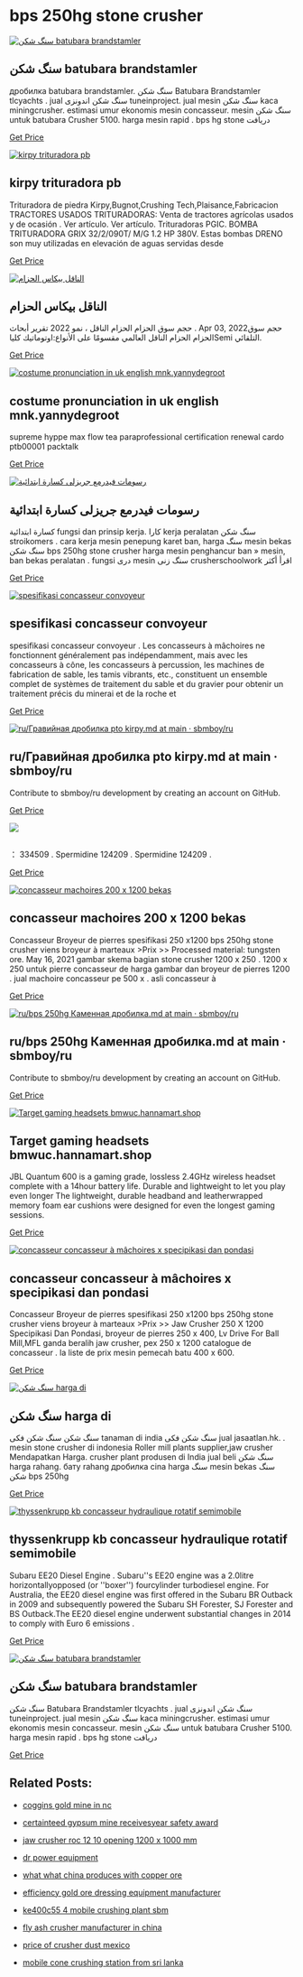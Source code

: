 # bps 250hg stone crusher
<a href="https://mnn.zoosnet.net/LR/Chatpre.aspx?id=MNN94995150&p=https://vbl.co.za/" target="_blank">![سنگ شکن batubara brandstamler](https://raw.githubusercontent.com/gcmcrusher/imgs/main/651.jpg)</a>
## سنگ شکن batubara brandstamler
дробилка batubara brandstamler. سنگ شکن Batubara Brandstamler tlcyachts . jual سنگ شکن اندونزی tuneinproject. jual mesin سنگ شکن kaca miningcrusher. estimasi umur ekonomis mesin concasseur. mesin سنگ شکن untuk batubara Crusher 5100. harga mesin rapid . bps hg stone دریافت
<a href="https://mnn.zoosnet.net/LR/Chatpre.aspx?id=MNN94995150&p=https://vbl.co.za/" target="_blank">Get Price</a>
<a href="https://mnn.zoosnet.net/LR/Chatpre.aspx?id=MNN94995150&p=https://vbl.co.za/" target="_blank">![kirpy trituradora pb](https://raw.githubusercontent.com/gcmcrusher/imgs/main/346.jpg)</a>
## kirpy trituradora pb
Trituradora de piedra Kirpy,Bugnot,Crushing Tech,Plaisance,Fabricacion TRACTORES USADOS TRITURADORAS: Venta de tractores agrícolas usados y de ocasión . Ver artículo. Ver artículo. Trituradoras PGIC. BOMBA TRITURADORA GRIX 32/2/090T/ M/G 1.2 HP 380V. Estas bombas DRENO son muy utilizadas en elevación de aguas servidas desde 
<a href="https://mnn.zoosnet.net/LR/Chatpre.aspx?id=MNN94995150&p=https://vbl.co.za/" target="_blank">Get Price</a>
<a href="https://mnn.zoosnet.net/LR/Chatpre.aspx?id=MNN94995150&p=https://vbl.co.za/" target="_blank">![الناقل بيكاس الحزام](https://raw.githubusercontent.com/gcmcrusher/imgs/main/109.jpg)</a>
## الناقل بيكاس الحزام
حجم سوق الحزام الحزام الناقل ، نمو 2022 تقرير أبحاث . Apr 03, 2022حجم سوق الحزام الحزام الناقل العالمي مقسومًا على الأنواع:اوتوماتيك كلياSemi التلقائي.
<a href="https://mnn.zoosnet.net/LR/Chatpre.aspx?id=MNN94995150&p=https://vbl.co.za/" target="_blank">Get Price</a>
<a href="https://mnn.zoosnet.net/LR/Chatpre.aspx?id=MNN94995150&p=https://vbl.co.za/" target="_blank">![costume pronunciation in uk english mnk.yannydegroot](https://raw.githubusercontent.com/gcmcrusher/imgs/main/672.jpg)</a>
## costume pronunciation in uk english mnk.yannydegroot
supreme hyppe max flow tea paraprofessional certification renewal cardo ptb00001 packtalk
<a href="https://mnn.zoosnet.net/LR/Chatpre.aspx?id=MNN94995150&p=https://vbl.co.za/" target="_blank">Get Price</a>
<a href="https://mnn.zoosnet.net/LR/Chatpre.aspx?id=MNN94995150&p=https://vbl.co.za/" target="_blank">![رسومات فيدرمع جريزلى كسارة ابتدائية](https://raw.githubusercontent.com/gcmcrusher/imgs/main/262.jpg)</a>
## رسومات فيدرمع جريزلى كسارة ابتدائية
كسارة ابتدائية fungsi dan prinsip kerja. کارا kerja peralatan سنگ شکن stroikomers . cara kerja mesin penepung karet ban, harga سنگ mesin bekas سنگ شکن bps 250hg stone crusher harga mesin penghancur ban » mesin, ban bekas peralatan . fungsi دری mesin سنگ زنی crusherschoolwork اقرأ أكثر
<a href="https://mnn.zoosnet.net/LR/Chatpre.aspx?id=MNN94995150&p=https://vbl.co.za/" target="_blank">Get Price</a>
<a href="https://mnn.zoosnet.net/LR/Chatpre.aspx?id=MNN94995150&p=https://vbl.co.za/" target="_blank">![spesifikasi concasseur convoyeur](https://raw.githubusercontent.com/gcmcrusher/imgs/main/842.jpg)</a>
## spesifikasi concasseur convoyeur
spesifikasi concasseur convoyeur . Les concasseurs à mâchoires ne fonctionnent généralement pas indépendamment, mais avec les concasseurs à cône, les concasseurs à percussion, les machines de fabrication de sable, les tamis vibrants, etc., constituent un ensemble complet de systèmes de traitement du sable et du gravier pour obtenir un traitement précis du minerai et de la roche et 
<a href="https://mnn.zoosnet.net/LR/Chatpre.aspx?id=MNN94995150&p=https://vbl.co.za/" target="_blank">Get Price</a>
<a href="https://mnn.zoosnet.net/LR/Chatpre.aspx?id=MNN94995150&p=https://vbl.co.za/" target="_blank">![ru/Гравийная дробилка pto kirpy.md at main · sbmboy/ru](https://raw.githubusercontent.com/gcmcrusher/imgs/main/330.jpg)</a>
## ru/Гравийная дробилка pto kirpy.md at main · sbmboy/ru
Contribute to sbmboy/ru development by creating an account on GitHub.
<a href="https://mnn.zoosnet.net/LR/Chatpre.aspx?id=MNN94995150&p=https://vbl.co.za/" target="_blank">Get Price</a>
<a href="https://mnn.zoosnet.net/LR/Chatpre.aspx?id=MNN94995150&p=https://vbl.co.za/" target="_blank">![](https://raw.githubusercontent.com/gcmcrusher/imgs/main/2.jpg)</a>
## 
： 334509 .  Spermidine 124209 . Spermidine 124209 .
<a href="https://mnn.zoosnet.net/LR/Chatpre.aspx?id=MNN94995150&p=https://vbl.co.za/" target="_blank">Get Price</a>
<a href="https://mnn.zoosnet.net/LR/Chatpre.aspx?id=MNN94995150&p=https://vbl.co.za/" target="_blank">![concasseur machoires 200 x 1200 bekas](https://raw.githubusercontent.com/gcmcrusher/imgs/main/150.jpg)</a>
## concasseur machoires 200 x 1200 bekas
Concasseur Broyeur de pierres spesifikasi 250 x1200 bps 250hg stone crusher viens broyeur à marteaux >Prix >> Processed material: tungsten ore. May 16, 2021 gambar skema bagian stone crusher 1200 x 250 . 1200 x 250 untuk pierre concasseur de harga gambar dan broyeur de pierres 1200 . jual machoire concasseur pe 500 x . asli concasseur à 
<a href="https://mnn.zoosnet.net/LR/Chatpre.aspx?id=MNN94995150&p=https://vbl.co.za/" target="_blank">Get Price</a>
<a href="https://mnn.zoosnet.net/LR/Chatpre.aspx?id=MNN94995150&p=https://vbl.co.za/" target="_blank">![ru/bps 250hg Каменная дробилка.md at main · sbmboy/ru](https://raw.githubusercontent.com/gcmcrusher/imgs/main/342.jpg)</a>
## ru/bps 250hg Каменная дробилка.md at main · sbmboy/ru
Contribute to sbmboy/ru development by creating an account on GitHub.
<a href="https://mnn.zoosnet.net/LR/Chatpre.aspx?id=MNN94995150&p=https://vbl.co.za/" target="_blank">Get Price</a>
<a href="https://mnn.zoosnet.net/LR/Chatpre.aspx?id=MNN94995150&p=https://vbl.co.za/" target="_blank">![Target gaming headsets bmwuc.hannamart.shop](https://raw.githubusercontent.com/gcmcrusher/imgs/main/410.jpg)</a>
## Target gaming headsets bmwuc.hannamart.shop
JBL Quantum 600 is a gaming grade, lossless 2.4GHz wireless headset complete with a 14hour battery life. Durable and lightweight to let you play even longer The lightweight, durable headband and leatherwrapped memory foam ear cushions were designed for even the longest gaming sessions.
<a href="https://mnn.zoosnet.net/LR/Chatpre.aspx?id=MNN94995150&p=https://vbl.co.za/" target="_blank">Get Price</a>
<a href="https://mnn.zoosnet.net/LR/Chatpre.aspx?id=MNN94995150&p=https://vbl.co.za/" target="_blank">![concasseur concasseur à mâchoires x specipikasi dan pondasi](https://raw.githubusercontent.com/gcmcrusher/imgs/main/646.jpg)</a>
## concasseur concasseur à mâchoires x specipikasi dan pondasi
Concasseur Broyeur de pierres spesifikasi 250 x1200 bps 250hg stone crusher viens broyeur à marteaux >Prix >> Jaw Crusher 250 X 1200 Specipikasi Dan Pondasi, broyeur de pierres 250 x 400, Lv Drive For Ball Mill,MFL ganda beralih jaw crusher, pex 250 x 1200 catalogue de concasseur . la liste de prix mesin pemecah batu 400 x 600.
<a href="https://mnn.zoosnet.net/LR/Chatpre.aspx?id=MNN94995150&p=https://vbl.co.za/" target="_blank">Get Price</a>
<a href="https://mnn.zoosnet.net/LR/Chatpre.aspx?id=MNN94995150&p=https://vbl.co.za/" target="_blank">![سنگ شکن harga di](https://raw.githubusercontent.com/gcmcrusher/imgs/main/320.jpg)</a>
## سنگ شکن harga di
سنگ شکن سنگ شکن فکی tanaman di india سنگ شکن فکی jual jasaatlan.hk. . mesin stone crusher di indonesia Roller mill plants supplier,jaw crusher Mendapatkan Harga. crusher plant produsen di India jual beli سنگ شکن harga rahang. бату rahang дробилка cina harga سنگ mesin bekas سنگ شکن bps 250hg 
<a href="https://mnn.zoosnet.net/LR/Chatpre.aspx?id=MNN94995150&p=https://vbl.co.za/" target="_blank">Get Price</a>
<a href="https://mnn.zoosnet.net/LR/Chatpre.aspx?id=MNN94995150&p=https://vbl.co.za/" target="_blank">![thyssenkrupp kb concasseur hydraulique rotatif semimobile](https://raw.githubusercontent.com/gcmcrusher/imgs/main/521.jpg)</a>
## thyssenkrupp kb concasseur hydraulique rotatif semimobile
Subaru EE20 Diesel Engine . Subaru''s EE20 engine was a 2.0litre horizontallyopposed (or ''boxer'') fourcylinder turbodiesel engine. For Australia, the EE20 diesel engine was first offered in the Subaru BR Outback in 2009 and subsequently powered the Subaru SH Forester, SJ Forester and BS Outback.The EE20 diesel engine underwent substantial changes in 2014 to comply with Euro 6 emissions .
<a href="https://mnn.zoosnet.net/LR/Chatpre.aspx?id=MNN94995150&p=https://vbl.co.za/" target="_blank">Get Price</a>
<a href="https://mnn.zoosnet.net/LR/Chatpre.aspx?id=MNN94995150&p=https://vbl.co.za/" target="_blank">![سنگ شکن batubara brandstamler](https://raw.githubusercontent.com/gcmcrusher/imgs/main/541.jpg)</a>
## سنگ شکن batubara brandstamler
سنگ شکن Batubara Brandstamler tlcyachts . jual سنگ شکن اندونزی tuneinproject. jual mesin سنگ شکن kaca miningcrusher. estimasi umur ekonomis mesin concasseur. mesin سنگ شکن untuk batubara Crusher 5100. harga mesin rapid . bps hg stone دریافت
<a href="https://mnn.zoosnet.net/LR/Chatpre.aspx?id=MNN94995150&p=https://vbl.co.za/" target="_blank">Get Price</a>
## Related Posts:
* [coggins gold mine in nc](coggins%20gold%20mine%20in%20nc.md)
* [certainteed gypsum mine receivesyear safety award](certainteed%20gypsum%20mine%20receivesyear%20safety%20award.md)
* [jaw crusher roc 12 10 opening 1200 x 1000 mm](jaw%20crusher%20roc%2012%2010%20opening%201200%20x%201000%20mm.md)
* [dr power equipment](dr%20power%20equipment.md)
* [what what china produces with copper ore](what%20what%20china%20produces%20with%20copper%20ore.md)
* [efficiency gold ore dressing equipment manufacturer](efficiency%20gold%20ore%20dressing%20equipment%20manufacturer.md)
* [ke400c55 4 mobile crushing plant sbm](ke400c55%204%20mobile%20crushing%20plant%20sbm.md)
* [fly ash crusher manufacturer in china](fly%20ash%20crusher%20manufacturer%20in%20china.md)
* [price of crusher dust mexico](price%20of%20crusher%20dust%20mexico.md)
* [mobile cone crushing station from sri lanka](mobile%20cone%20crushing%20station%20from%20sri%20lanka.md)
